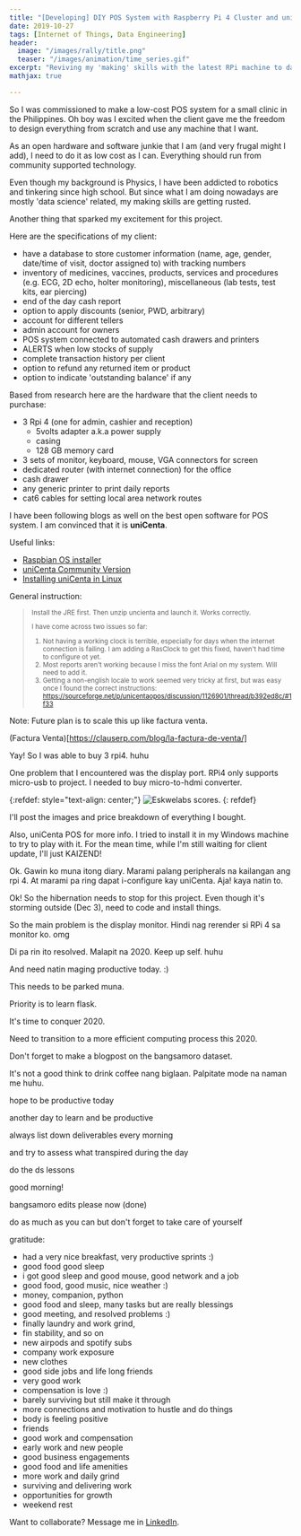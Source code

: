 ```yaml
---
title: "[Developing] DIY POS System with Raspberry Pi 4 Cluster and uniCenta"
date: 2019-10-27
tags: [Internet of Things, Data Engineering]
header:
  image: "/images/rally/title.png"
  teaser: "/images/animation/time_series.gif"
excerpt: "Reviving my 'making' skills with the latest RPi machine to date in a do-it-yourself point-of-sale system."
mathjax: true

---
```

<div id="fb-root"></div>
<script async defer src="https://connect.facebook.net/en_US/sdk.js#xfbml=1&version=v3.2"></script>

So I was commissioned to make a low-cost POS system for a small clinic in the Philippines. Oh boy was I excited when the client gave me the freedom to design everything from scratch and use any machine that I want.

As an open hardware and software junkie that I am (and very frugal might I add), I need to do it as low cost as I can. Everything should run from community supported technology.

Even though my background is Physics, I have been addicted to robotics and tinkering since high school. But since what I am doing nowadays are mostly 'data science' related, my making skills are getting rusted.

Another thing that sparked my excitement for this project.

Here are the specifications of my client:
+ have a database to store customer information (name, age, gender, date/time of visit, doctor assigned to) with tracking numbers
+ inventory of medicines, vaccines, products, services and procedures (e.g. ECG, 2D echo, holter monitoring), miscellaneous (lab tests, test kits, ear piercing)
+ end of the day cash report
+ option to apply discounts (senior, PWD, arbitrary)
+ account for different tellers
+ admin account for owners
+ POS system connected to automated cash drawers and printers
+ ALERTS when low stocks of supply
+ complete transaction history per client
+ option to refund any returned item or product
+ option to indicate 'outstanding balance' if any


Based from research here are the hardware that the client needs to purchase:
+ 3 Rpi 4 (one for admin, cashier and reception)
    - 5volts adapter a.k.a power supply
    - casing
    - 128 GB memory card
+ 3 sets of monitor, keyboard, mouse, VGA connectors for screen
+ dedicated router (with internet connection) for the office
+ cash drawer
+ any generic printer to print daily reports
+ cat6 cables for setting local area network routes

I have been following blogs as well on the best open software for POS system. I am convinced that it is **uniCenta**.

Useful links:
+ [Raspbian OS installer](https://www.raspberrypi.org/downloads/raspbian/)
+ [uniCenta Community Version](https://sourceforge.net/projects/unicentaopos/)
+ [Installing uniCenta in Linux](https://chubbable.com/installing-unicenta-on-linux-or-windows)


General instruction:

<blockquote>
<small>
Install the JRE first.
Then unzip uncienta and launch it. Works correctly.

I have come across two issues so far:

1) Not having a working clock is terrible, especially for days when the internet connection is failing. I am adding a RasClock to get this fixed, haven't had time to configure ot yet.
2) Most reports aren't working because I miss the font Arial on my system. Will need to add it.
3) Getting a non-english locale to work seemed very tricky at first, but was easy once I found the correct instructions:
https://sourceforge.net/p/unicentaopos/discussion/1126901/thread/b392ed8c/#1f33
</small>
</blockquote>

Note: Future plan is to scale this up like factura venta.

(Factura Venta)[https://clauserp.com/blog/la-factura-de-venta/]

Yay! So I was able to buy 3 rpi4. huhu

One problem that I encountered was the display port. RPi4 only supports micro-usb to project. I needed to buy micro-to-hdmi converter.

{:refdef: style="text-align: center;"}
<img src="{{ site.url }}{{ site.baseurl }}/images/pos/rpi.png" alt="Eskwelabs scores." class="center">
{: refdef}

I'll post the images and price breakdown of everything I bought.

Also, uniCenta POS for more info. I tried to install it in my Windows machine to try to play with it. For the mean time, while I'm still waiting for client update, I'll just KAIZEND!

Ok. Gawin ko muna itong diary. Marami palang peripherals na kailangan ang rpi 4. At marami pa ring dapat i-configure kay uniCenta. Aja! kaya natin to.

Ok! So the hibernation needs to stop for this project. Even though it's storming outside (Dec 3), need to code and install things.

So the main problem is the display monitor. Hindi nag rerender si RPi 4 sa monitor ko. omg

Di pa rin ito resolved. Malapit na 2020. Keep up self. huhu

And need natin maging productive today. :)

This needs to be parked muna.

Priority is to learn flask.

It's time to conquer 2020.

Need to transition to a more efficient computing process this 2020.

Don't forget to make a blogpost on the bangsamoro dataset.

It's not a good think to drink coffee nang biglaan. Palpitate mode na naman me huhu.

hope to be productive today

another day to learn and be productive

always list down deliverables every morning

and try to assess what transpired during the day

do the ds lessons

good morning!

bangsamoro edits please now (done)

do as much as you can but don't forget to take care of yourself

gratitude:
- had a very nice breakfast, very productive sprints :)
- good food good sleep
- i got good sleep and good mouse, good network and a job
- good food, good music, nice weather :)
- money, companion, python
- good food and sleep, many tasks but are really blessings
- good meeting, and resolved problems :)
- finally laundry and work grind,
- fin stability, and so on
- new airpods and spotify subs
- company work exposure
- new clothes
- good side jobs and life long friends
- very good work
- compensation is love :)
- barely surviving but still make it through
- more connections and motivation to hustle and do things
- body is feeling positive
- friends
- good work and compensation
- early work and new people
- good business engagements
- good food and life amenities
- more work and daily grind
- surviving and delivering work
- opportunities for growth
- weekend rest



Want to collaborate? Message me in [LinkedIn](https://ph.linkedin.com/in/albertyumol).


<script async src="//pagead2.googlesyndication.com/pagead/js/adsbygoogle.js"></script>
<script>
  (adsbygoogle = window.adsbygoogle || []).push({
    google_ad_client: "ca-pub-6410209740119334",
    enable_page_level_ads: true
  });
</script>

<div class="fb-comments" data-href="https://albertyumol.github.io/" data-numposts="5"></div>
